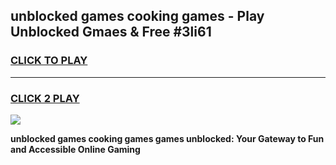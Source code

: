 
## unblocked games cooking games - Play Unblocked Gmaes & Free #3li61
<h3>
<a href="https://news.freeplayer.one?title=unblocked_games_cooking_games&ref=03M">CLICK TO PLAY</a></h3>
<hr>

<h3>
<a href="https://news.freeplayer.one?title=unblocked_games_cooking_games&ref=03M">CLICK 2 PLAY</a>
  
</h3>

<a href="https://news.freeplayer.one?title=unblocked_games_cooking_games&ref=03M"><img src="https://clearcache.store/games.png"></a>


**unblocked games cooking games games unblocked: Your Gateway to Fun and Accessible Online Gaming**

